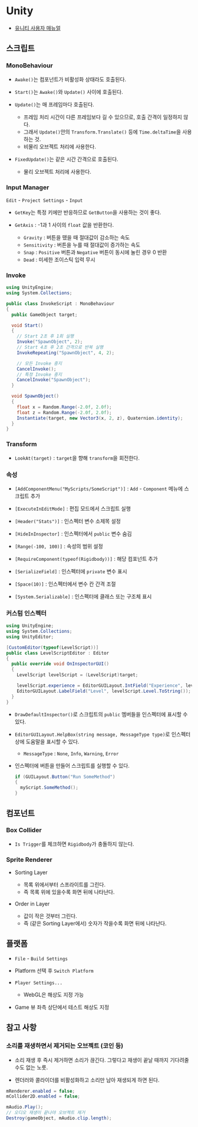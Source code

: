 # Unity

* [유니티 사용자 매뉴얼](https://docs.unity3d.com/Manual/UnityManual.html)


## 스크립트

### MonoBehaviour

* `Awake()`는 컴포넌트가 비활성화 상태라도 호출된다.

* `Start()`는 `Awake()`와 `Update()` 사이에 호출된다.

* `Update()`는 매 프레임마다 호출된다.
  * 프레임 처리 시간이 다른 프레임보다 길 수 있으므로, 호출 간격이 일정하지 않다.
  * 그래서 `Update()`안의 `Transform.Translate()` 등에 `Time.deltaTime`을 사용하는 것.
  * 비물리 오브젝트 처리에 사용한다.
  
* `FixedUpdate()`는 같은 시간 간격으로 호출된다.
  * 물리 오브젝트 처리에 사용한다.

### Input Manager
`Edit` - `Project Settings` - `Input`

* `GetKey`는 특정 키에만 반응하므로 `GetButton`을 사용하는 것이 좋다.

* `GetAxis` : -1과 1 사이의 `float` 값을 반환한다.
  * `Gravity` : 버튼을 뗐을 때 절대값이 감소하는 속도
  * `Sensitivity` : 버튼을 누를 때 절대값이 증가하는 속도
  * `Snap` : `Positive` 버튼과 `Negative` 버튼이 동시에 눌린 경우 0 반환
  * `Dead` : 미세한 조이스틱 입력 무시

### Invoke

```cs
using UnityEngine;
using System.Collections;

public class InvokeScript : MonoBehaviour 
{
  public GameObject target;

  void Start()
  {
    // Start 2초 후 1회 실행
    Invoke("SpawnObject", 2);
    // Start 4초 후 2초 간격으로 반복 실행
    InvokeRepeating("SpawnObject", 4, 2);

    // 모든 Invoke 중지
    CancelInvoke();
    // 특정 Invoke 중지
    CancelInvoke("SpawnObject");
  }

  void SpawnObject()
  {
    float x = Random.Range(-2.0f, 2.0f);
    float z = Random.Range(-2.0f, 2.0f);
    Instantiate(target, new Vector3(x, 2, z), Quaternion.identity);
  }
}
```

### Transform

* `LookAt(target)` : `target`을 향해 `transform`을 회전한다.

### 속성

* `[AddComponentMenu("MyScripts/SomeScript")]` : `Add` - `Component` 메뉴에 스크립트 추가

* `[ExecuteInEditMode]` : 편집 모드에서 스크립트 실행

* `[Header("Stats")]` : 인스펙터 변수 소제목 설정

* `[HideInInspector]` : 인스펙터에서 `public` 변수 숨김

* `[Range(-100, 100)]` : 속성의 범위 설정

* `[RequireComponent(typeof(Rigidbody))]` : 해당 컴포넌트 추가

* `[SerializeField]` : 인스펙터에 `private` 변수 표시

* `[Space(10)]` : 인스펙터에서 변수 칸 간격 조절

* `[System.Serializable]` : 인스펙터에 클래스 또는 구조체 표시

### 커스텀 인스펙터

```cs
using UnityEngine;
using System.Collections;
using UnityEditor;

[CustomEditor(typeof(LevelScript))]
public class LevelScriptEditor : Editor
{
  public override void OnInspectorGUI()
  {
    LevelScript levelScript = (LevelScript)target;

    levelScript.experience = EditorGUILayout.IntField("Experience", levelScript.experience);
    EditorGUILayout.LabelField("Level", levelScript.Level.ToString());
  }
}
```

* `DrawDefaultInspector()`로 스크립트의 `public` 멤버들을 인스펙터에 표시할 수 있다.

* `EditorGUILayout.HelpBox(string message, MessageType type)`로 인스펙터 상에 도움말을 표시할 수 있다.
  * `MessageType` : `None`, `Info`, `Warning`, `Error`

* 인스펙터에 버튼을 만들어 스크립트를 실행할 수 있다.
  ```cs
  if (GUILayout.Button("Run SomeMethod")
  {
    myScript.SomeMethod();
  }
  ```


## 컴포넌트

### Box Collider

* `Is Trigger`를 체크하면 `Rigidbody`가 충돌하지 않는다.

### Sprite Renderer

* Sorting Layer
  * 목록 위에서부터 스프라이트를 그린다.
  * 즉 목록 위에 있을수록 화면 뒤에 나타난다.

* Order in Layer
  * 값이 작은 것부터 그린다.
  * 즉 (같은 Sorting Layer에서) 숫자가 작을수록 화면 뒤에 나타난다.


## 플랫폼

* `File` - `Build Settings`

* Platform 선택 후 `Switch Platform`

* `Player Settings...`
  * WebGL은 해상도 지정 가능
  
* Game 뷰 좌측 상단에서 테스트 해상도 지정


## 참고 사항

### 소리를 재생하면서 제거되는 오브젝트 (코인 등)

* 소리 재생 후 즉시 제거하면 소리가 끊긴다. 그렇다고 재생이 끝날 때까지 기다려줄 수도 없는 노릇.

* 렌더러와 콜라이더를 비활성화하고 소리만 남아 재생되게 하면 된다.

```cs
mRenderer.enabled = false;
mCollider2D.enabled = false;

mAudio.Play();
// 오디오 재생이 끝나야 오브젝트 제거
Destroy(gameObject, mAudio.clip.length);
```
